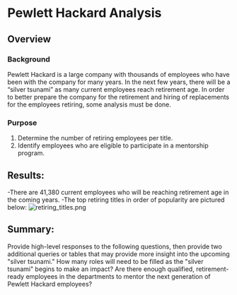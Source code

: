 # Pewlett Hackard Analysis

## Overview 
### Background 
Pewlett Hackard is a large company with thousands of employees who have been with the company for many years. In the next few years, there will be a “silver tsunami” as many current employees reach retirement age. In order to better prepare the company for the retirement and hiring of replacements for the employees retiring, some analysis must be done.
### Purpose
1. Determine the number of retiring employees per title.
2. Identify employees who are eligible to participate in a mentorship program. 

## Results: 
-There are 41,380 current employees who will be reaching retirement age in the coming years. 
-The top retiring titles in order of popularity are pictured below:
![retiring_titles.png]()

## Summary: 
Provide high-level responses to the following questions, then provide two additional queries or tables that may provide more insight into the upcoming "silver tsunami."
How many roles will need to be filled as the "silver tsunami" begins to make an impact?
Are there enough qualified, retirement-ready employees in the departments to mentor the next generation of Pewlett Hackard employees?
